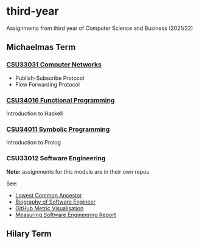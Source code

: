 # third-year

Assignments from third year of Computer Science and Business (2021/22)

## Michaelmas Term

### [CSU33031 Computer Networks](computer-networks)
- Publish-Subscribe Protocol
- Flow Forwarding Protocol

### [CSU34016 Functional Programming](functional-programming)

Introduction to Haskell

### [CSU34011 Symbolic Programming](symbolic-programming)

Introduction to Prolog

### CSU33012 Software Engineering
**Note:** assignments for this module are in their own repos

See:
- [Lowest Common Ancestor](https://github.com/alicedoherty/lowest-common-ancestor)
- [Biography of Software Engineer](https://github.com/alicedoherty/sweng-biography)
- [GitHub Metric Visualisation](https://github.com/alicedoherty/github-visualization)
- [Measuring Software Engineering Report](https://github.com/alicedoherty/measuring-engineering-report)

## Hilary Term
